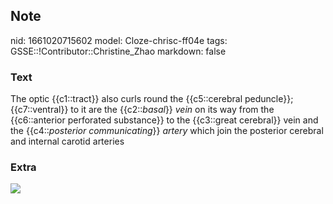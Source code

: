 ## Note
nid: 1661020715602
model: Cloze-chrisc-ff04e
tags: GSSE::!Contributor::Christine_Zhao
markdown: false

### Text
<div>
  <div>
    <div>
      <div>
        The optic {{c1::tract}} also curls round the {{c5::cerebral
        peduncle}}; {{c7::ventral}} to it are the
        {{c2::<i>basal</i>}} <span style="font-style:
        italic;">vein</span> on its way from the {{c6::anterior
        perforated substance}} to the {{c3::great cerebral}} vein
        and the {{c4::<i>posterior communicating</i>}} <span style= 
        "font-style: italic;">artery</span> which join the
        posterior cerebral and internal carotid arteries
      </div>
    </div>
  </div>
</div>

### Extra
<img src="Screen%20Shot%202021-08-11%20at%208.18.23%20pm.png">
